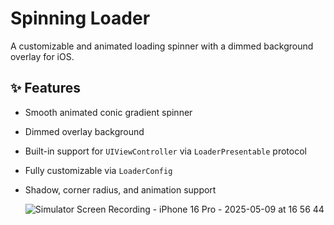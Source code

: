 # Spinning Loader

A customizable and animated loading spinner with a dimmed background overlay for iOS.

## ✨ Features

- Smooth animated conic gradient spinner
- Dimmed overlay background
- Built-in support for `UIViewController` via `LoaderPresentable` protocol
- Fully customizable via `LoaderConfig`
- Shadow, corner radius, and animation support

  ![Simulator Screen Recording - iPhone 16 Pro - 2025-05-09 at 16 56 44](https://github.com/user-attachments/assets/93814a45-eb38-4c90-b4f3-494d63100763)
